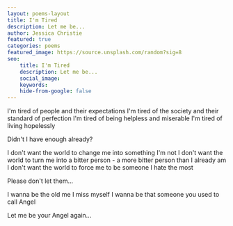 ```yaml
---
layout: poems-layout
title: I'm Tired
description: Let me be...
author: Jessica Christie
featured: true
categories: poems
featured_image: https://source.unsplash.com/random?sig=8
seo: 
    title: I'm Tired
    description: Let me be...
    social_image: 
    keywords: 
    hide-from-google: false
---
```


I'm tired of people and their expectations
I'm tired of the society and their standard of perfection
I'm tired of being helpless and miserable
I'm tired of living hopelessly

Didn't I have enough already?

I don't want the world to change me into something I'm not
I don't want the world to turn me into a bitter person - a more bitter person than I already am
I don't want the world to force me to be someone I hate the most

Please don't let them...

I wanna be the old me
I miss myself
I wanna be that someone you used to call Angel

Let me be your Angel again...